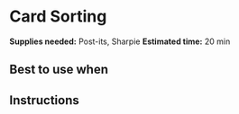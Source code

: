 # Card Sorting
**Supplies needed:** Post-its, Sharpie
**Estimated time:** 20 min

## Best to use when

## Instructions